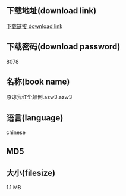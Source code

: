 ## 下载地址(download link)
[下载链接 download link](https://tutu365.netlify.app/?s=%E5%8E%9F%E8%B0%85%E6%88%91%E7%BA%A2%E5%B0%98%E9%A2%A0%E5%80%92.azw3)

## 下载密码(download password)
8078

## 名称(book name)
原谅我红尘颠倒.azw3.azw3

## 语言(language)
chinese

## MD5


## 大小(filesize)
1.1 MB
